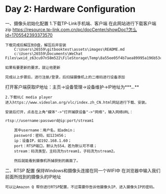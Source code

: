 # Day 2: Hardware Configuration

一、摄像头初始化配置
    1.下载TP-Link手机端、客户端
        在此网站进行下载客户端zip
        https://resource.tp-link.com.cn/pc/docCenter/showDoc?怎么id=1705542393373570

    下载完成后解压到D盘，解压后并安装
        C:\Users\26559\gitbooktest\assets\images\README.md
        c:\Users\26559\Documents\WeChat Files\wxid_z63cu97n58m522\FileStorage\Temp\8a55ee05f4b7aea89995a196b53ca5b.png

    如果有要更新的要求，就让他更新

    完成以上步骤后，进行注册/登录，后扫描摄像机上的二维码进行设备添加
   

   打开客户端获取IP地址：主页->设备管理->设备维护->IP地址为***.***.**.***
   


    2.下载VLC media player
    进入https://www.videolan.org/vlc/index.zh_CN.html网站进行下载、安装。

    安装后打开，点击左上角"媒体"->"打开捕获设备"->"网络"，输入网络URL：

    rtsp://username:password@ip:port/stream1

        其中username：用户名，如admin；
        password：密码，如123456；
        ip：设备IP，如192.168.1.60；
        port：RTSP端口，默认为554，若为默认可不填；
        stream：码流类型，主码流为stream1，子码流为stream2。

        然后就能看到摄像机所捕获到的画面了。

二、RTSP 配置
    保持Windows和摄像头连接在同一个WIFI中
    在浏览器中输入我们前面所找到的摄像头的IP地址

    可以让Amazon Q 帮你进行RTSP配置，不过需要你告诉他摄像头IP、进入摄像头IP的密码。
